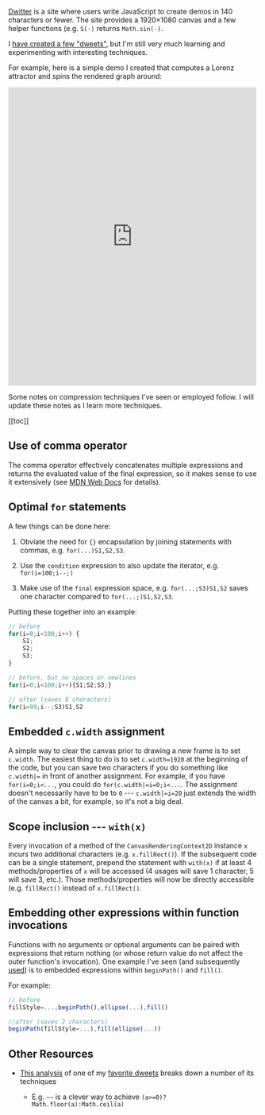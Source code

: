 [Dwitter](https://dwitter.net) is a site where users write JavaScript to create
demos in 140 characters or fewer.  The site provides a 1920×1080 canvas and a
few helper functions (e.g. `S(·)` returns `Math.sin(·)`.

I [have created a few "dweets"](https://www.dwitter.net/u/jwc), but I'm still
very much learning and experimenting with interesting techniques.

For example, here is a simple demo I created that computes a Lorenz attractor
and spins the rendered graph around:

<iframe
    width=500 height=600 frameBorder="0"
    src="https://www.dwitter.net/e/21060"
    allowFullScreen="true"></iframe>

Some notes on compression techniques I've seen or employed follow.  I will
update these notes as I learn more techniques.


<!--break-->


[[toc]]


## Use of comma operator

The comma operator effectively concatenates multiple expressions and returns
the evaluated value of the final expression, so it makes sense to use it
extensively (see
[MDN Web Docs](https://developer.mozilla.org/en-US/docs/Web/JavaScript/Reference/Operators/Comma_Operator)
for details).


## Optimal `for` statements

A few things can be done here:

1.  Obviate the need for `{}` encapsulation by joining statements with commas,
    e.g. `for(...)S1,S2,S3`.

2.  Use the `condition` expression to also update the iterator, e.g.
    `for(i=100;i--;)`

3.  Make use of the `final` expression space, e.g. `for(...;S3)S1,S2` saves one
    character compared to `for(...;)S1,S2,S3`.

Putting these together into an example:

```js
// before
for(i=0;i<100;i++) {
    S1;
    S2;
    S3;
}

// before, but no spaces or newlines
for(i=0;i<100;i++){S1;S2;S3;}

// after (saves 8 characters)
for(i=99;i--;S3)S1,S2
```


## Embedded `c.width` assignment

A simple way to clear the canvas prior to drawing a new frame is to set
`c.width`.  The easiest thing to do is to set `c.width=1920` at the beginning
of the code, but you can save two characters if you do something like
`c.width|=` in front of another assignment.  For example, if you have
`for(i=0;i<...`, you could do `for(c.width|=i=0;i<...`.  The assignment doesn't
necessarily have to be to `0` --- `c.width|=i=20` just extends the width of the
canvas a bit, for example, so it's not a big deal.


## Scope inclusion --- `with(x)`

Every invocation of a method of the `CanvasRenderingContext2D` instance `x`
incurs two additional characters (e.g. `x.fillRect()`).  If the subsequent code
can be a single statement, prepend the statement with `with(x)` if at least 4
methods/properties of `x` will be accessed (4 usages will save 1 character, 5
will save 3, etc.).  Those methods/properties will now be directly accessible
(e.g. `fillRect()` instead of `x.fillRect()`.


## Embedding other expressions within function invocations

Functions with no arguments or optional arguments can be paired with
expressions that return nothing (or whose return value do not affect the outer
function's invocation).  One example I've seen (and subsequently
[used](https://www.dwitter.net/d/21045)) is to embedded expressions within
`beginPath()` and `fill()`.

For example:

```js
// before
fillStyle=...,beginPath(),ellipse(...),fill()

//after (saves 2 characters)
beginPath(fillStyle=...),fill(ellipse(...))
```


## Other Resources

* [This analysis](https://medium.com/@r.l.bongers/visual-effect-analysis-animated-raindrops-682b83b87e09)
  of one of my [favorite dweets](https://www.dwitter.net/d/1494) breaks down a
  number of its techniques

    * E.g. `~~` is a clever way to achieve `(a>=0)?Math.floor(a):Math.ceil(a)`
